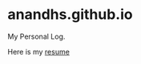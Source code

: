 anandhs.github.io
=================
My Personal Log. 

Here is my [resume](https://github.com/anandhs/anandhs.github.io/blob/master/personal/resume.md)

